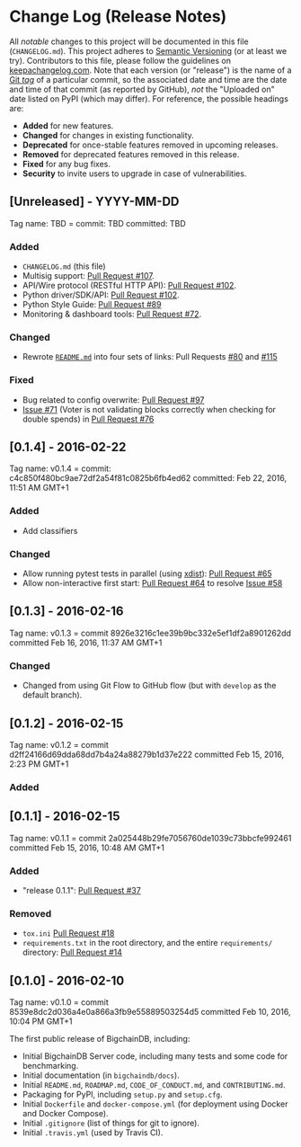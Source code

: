 # Change Log (Release Notes)
All _notable_ changes to this project will be documented in this file (`CHANGELOG.md`).
This project adheres to [Semantic Versioning](http://semver.org/) (or at least we try).
Contributors to this file, please follow the guidelines on [keepachangelog.com](http://keepachangelog.com/).
Note that each version (or "release") is the name of a [Git _tag_](https://git-scm.com/book/en/v2/Git-Basics-Tagging) of a particular commit, so the associated date and time are the date and time of that commit (as reported by GitHub), _not_ the "Uploaded on" date listed on PyPI (which may differ).
For reference, the possible headings are:

* **Added** for new features.
* **Changed** for changes in existing functionality.
* **Deprecated** for once-stable features removed in upcoming releases.
* **Removed** for deprecated features removed in this release.
* **Fixed** for any bug fixes.
* **Security** to invite users to upgrade in case of vulnerabilities.


## [Unreleased] - YYYY-MM-DD
Tag name: TBD
= commit: TBD
committed: TBD

### Added
- `CHANGELOG.md` (this file)
- Multisig support: [Pull Request #107](https://github.com/bigchaindb/bigchaindb/pull/107).
- API/Wire protocol (RESTful HTTP API): [Pull Request #102](https://github.com/bigchaindb/bigchaindb/pull/102).
- Python driver/SDK/API: [Pull Request #102](https://github.com/bigchaindb/bigchaindb/pull/102).
- Python Style Guide: [Pull Request #89](https://github.com/bigchaindb/bigchaindb/pull/89)
- Monitoring & dashboard tools: [Pull Request #72](https://github.com/bigchaindb/bigchaindb/pull/72).

### Changed
- Rewrote [`README.md`](https://github.com/bigchaindb/bigchaindb/blob/develop/README.md) into four sets of links: Pull Requests [#80](https://github.com/bigchaindb/bigchaindb/pull/80) and [#115](https://github.com/bigchaindb/bigchaindb/pull/115)

### Fixed
- Bug related to config overwrite: [Pull Request #97](https://github.com/bigchaindb/bigchaindb/pull/97)
- [Issue #71](https://github.com/bigchaindb/bigchaindb/issues/71) (Voter is not validating blocks correctly when checking for double spends) in [Pull Request #76](https://github.com/bigchaindb/bigchaindb/pull/76)


## [0.1.4] - 2016-02-22
Tag name: v0.1.4 
= commit: c4c850f480bc9ae72df2a54f81c0825b6fb4ed62 
committed: Feb 22, 2016, 11:51 AM GMT+1

### Added
- Add classifiers

### Changed
- Allow running pytest tests in parallel (using [xdist](http://pytest.org/latest/xdist.html)): [Pull Request #65](https://github.com/bigchaindb/bigchaindb/pull/65)
- Allow non-interactive first start: [Pull Request #64](https://github.com/bigchaindb/bigchaindb/pull/64) to resolve [Issue #58](https://github.com/bigchaindb/bigchaindb/issues/58)


## [0.1.3] - 2016-02-16
Tag name: v0.1.3
= commit 8926e3216c1ee39b9bc332e5ef1df2a8901262dd
committed Feb 16, 2016, 11:37 AM GMT+1

### Changed
- Changed from using Git Flow to GitHub flow (but with `develop` as the default branch).


## [0.1.2] - 2016-02-15
Tag name: v0.1.2 
= commit d2ff24166d69dda68dd7b4a24a88279b1d37e222 
committed Feb 15, 2016, 2:23 PM GMT+1

### Added


## [0.1.1] - 2016-02-15
Tag name: v0.1.1 
= commit 2a025448b29fe7056760de1039c73bbcfe992461 
committed Feb 15, 2016, 10:48 AM GMT+1

### Added
- "release 0.1.1": [Pull Request #37](https://github.com/bigchaindb/bigchaindb/pull/37)

### Removed
- `tox.ini` [Pull Request #18](https://github.com/bigchaindb/bigchaindb/pull/18)
- `requirements.txt` in the root directory, and the entire `requirements/` directory: [Pull Request #14](https://github.com/bigchaindb/bigchaindb/pull/14)


## [0.1.0] - 2016-02-10
Tag name: v0.1.0
= commit 8539e8dc2d036a4e0a866a3fb9e55889503254d5
committed Feb 10, 2016, 10:04 PM GMT+1

The first public release of BigchainDB, including:

- Initial BigchainDB Server code, including many tests and some code for benchmarking.
- Initial documentation (in `bigchaindb/docs`).
- Initial `README.md`, `ROADMAP.md`, `CODE_OF_CONDUCT.md`, and `CONTRIBUTING.md`.
- Packaging for PyPI, including `setup.py` and `setup.cfg`.
- Initial `Dockerfile` and `docker-compose.yml` (for deployment using Docker and Docker Compose).
- Initial `.gitignore` (list of things for git to ignore).
- Initial `.travis.yml` (used by Travis CI).
